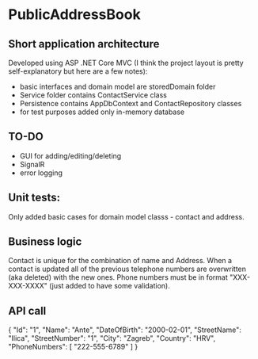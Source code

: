 # PublicAddressBook

## Short application architecture
Developed using ASP .NET Core MVC (I think the project layout is pretty self-explanatory but here are a few notes):
- basic interfaces and domain model are storedDomain folder
- Service folder contains ContactService class
- Persistence contains AppDbContext and ContactRepository classes
- for test purposes added only in-memory database

## TO-DO
- GUI for adding/editing/deleting 
- SignalR 
- error logging

## Unit tests: 
Only added basic cases for domain model classs - contact and address.

## Business logic

Contact is unique for the combination of name and Address. 
When a contact is updated all of the previous telephone numbers are overwritten (aka deleted) with the new ones.
Phone numbers must be in format "XXX-XXX-XXXX" (just added to have some validation).

## API call

{
  "Id": "1",
  "Name": "Ante",
  "DateOfBirth": "2000-02-01",
  "StreetName": "Ilica",
  "StreetNumber": "1",
  "City": "Zagreb",
  "Country": "HRV",
  "PhoneNumbers": [
	"222-555-6789"
  	]
}

